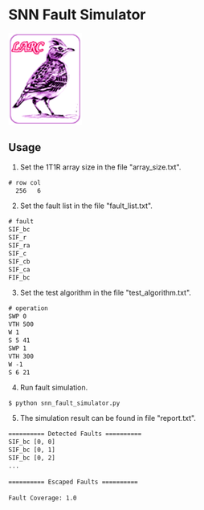 # SNN Fault Simulator

![NTHU LARC Logo](images/nthu_larc_logo.png?raw=true)

## Usage

1. Set the 1T1R array size in the file "array_size.txt".
```
# row col
  256   6
```

2. Set the fault list in the file "fault_list.txt".
```
# fault
SIF_bc
SIF_r
SIF_ra
SIF_c
SIF_cb
SIF_ca
FIF_bc
```

3. Set the test algorithm in the file "test_algorithm.txt".
```
# operation
SWP 0
VTH 500
W 1
S 5 41
SWP 1
VTH 300
W -1
S 6 21
```

4. Run fault simulation.
```
$ python snn_fault_simulator.py
```

5. The simulation result can be found in file "report.txt".
```
========== Detected Faults ==========
SIF_bc [0, 0]
SIF_bc [0, 1]
SIF_bc [0, 2]
...

========== Escaped Faults ==========

Fault Coverage: 1.0
```
